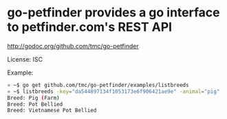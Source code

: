 # go-petfinder provides a go interface to petfinder.com's REST API

http://godoc.org/github.com/tmc/go-petfinder

License: ISC

Example:
```sh
⚛ ~$ go get github.com/tmc/go-petfinder/examples/listbreeds
⚛ ~$ listbreeds -key="da544897134f1053173e6f906421ae9e" -animal="pig"
Breed: Pig (Farm)
Breed: Pot Bellied
Breed: Vietnamese Pot Bellied
```

